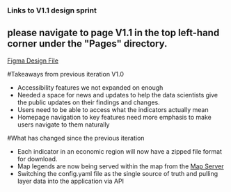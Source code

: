 ### Links to V1.1 design sprint

## please navigate to page V1.1 in the top left-hand corner under the "Pages" directory.

[Figma Design File](https://www.figma.com/file/SbE720UFD1mpXf2Wxrso0W/Untitled?node-id=221%3A0)

#Takeaways from previous iteration V1.0

- Accessibility features we not expanded on enough
- Needed a space for news and updates to help the data scientists give the public updates on their findings and changes.
- Users need to be able to access what the indicators actually mean
- Homepage navigation to key features need more emphasis to make users navigate to them naturally


#What has changed since the previous iteration

- Each indicator in an economic region will now have a zipped file format for download.
- Map legends are now being served within the map from the [Map Server](https://maps-cartes.services.geo.ca/server_serveur/rest/services/NRCan/nhsl_en/MapServer)
- Switching the config.yaml file as the single source of truth and pulling layer data into the application via API
